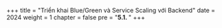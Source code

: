 +++
title = "Triển khai Blue/Green và Service Scaling với Backend"
date = 2024
weight = 1
chapter = false
pre = "<b>5.1. </b>"
+++

